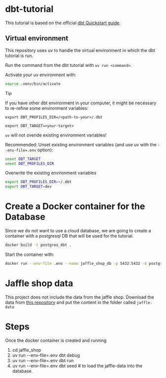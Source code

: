 # dbt-tutorial

This tutorial is based on the official [dbt Quickstart guide](https://docs.getdbt.com/guides). 


## Virtual environment

This repository uses uv to handle the virtual environment in which the dbt tutorial is run. 

Run the command from the dbt tutorial with `uv run <command>`. 

Activate your uv environment with:

```bash
source .venv/bin/activate
```

> [!TIP]
> If you have other dbt environment in your computer, it might be necessary to re-refine some environment variables:
>
> `export DBT_PROFILES_DIR=/<path-to-your>/.dbt`
>
> `export DBT_TARGET=<your-target>`
>
> `uv` will not overide existing environment variables!

Recommended: Unset existing environment variables (and use uv with the `--env-file=.env` option):

```bash
unset DBT_TARGET
unset DBT_PROFILES_DIR
```

Overwrite the existing environment variables

```bash
export DBT_PROFILES_DIR=~/.dbt
export DBT_TARGET=dev
```

# Create a Docker container for the Database

Since we do not want to use a cloud database, we are going to create a container with a postgresql DB that will be used for the tutorial.


```bash
docker build -t postgres_dbt .
```

Start the container with:

```bash
docker run --env-file .env --name jaffle_shop_db -p 5432:5432 -d postgres_dbt
```

# Jaffle shop data

This project does not include the data from the jaffle shop. Download the data from [this repository](https://github.com/dbt-labs/jaffle-shop-data) and put the content in the folder called `jaffle-data`

# Steps

Once the docker container is created and running

1. cd jaffle_shop
2. uv run --env-file=.env dbt debug
3. uv run --env-file=.env dbt run
4. uv run --env-file=.env dbt seed # to load the jaffle-data into the database.
